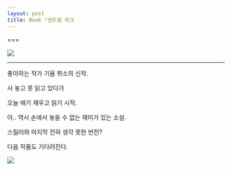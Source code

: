 ```yaml
---
layout: post
title: Book "센트럴 파크
---
```

===

![](https://dl.dropboxusercontent.com/u/9792864/download.jpg)


---

좋아하는 작가 기욤 뮈소의 신작.

사 놓고 못 읽고 있다가

오늘 애기 재우고 읽기 시작.

아.. 역시 손에서 놓을 수 없는 재미가 있는 소설.

스릴러와 마지막 전혀 생각 못한 반전? 

다음 작품도 기다려진다. 


![](https://dl.dropboxusercontent.com/u/9792864/1.png)


